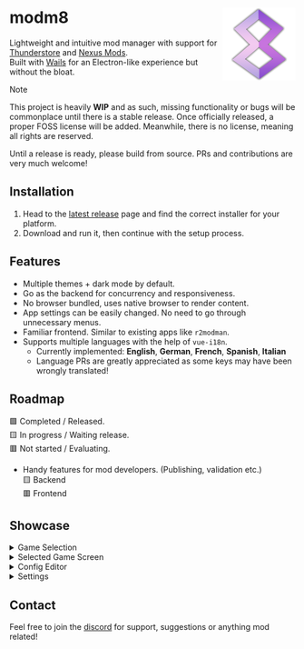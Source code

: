 # modm8 <img align="right" width="128" height="128" src="./frontend/src/assets/images/appicon.png">

Lightweight and intuitive mod manager with support for [Thunderstore](https://thunderstore.io) and [Nexus Mods](https://nexusmods.com).\
Built with [Wails](https://wails.io) for an Electron-like experience but without the bloat.

> [!NOTE]
> This project is heavily **WIP** and as such, missing functionality or bugs will be commonplace until there is a stable release.
> Once officially released, a proper FOSS license will be added. Meanwhile, there is no license, meaning all rights are reserved.
>
> Until a release is ready, please build from source. PRs and contributions are very much welcome!

## Installation
1. Head to the [latest release](../../releases/latest) page and find the correct installer for your platform.
2. Download and run it, then continue with the setup process.

## Features
- Multiple themes + dark mode by default.
- Go as the backend for concurrency and responsiveness.
- No browser bundled, uses native browser to render content.
- App settings can be easily changed. No need to go through unnecessary menus.
- Familiar frontend. Similar to existing apps like `r2modman`.
- Supports multiple languages with the help of `vue-i18n`.
  - Currently implemented: **English**, **German**, **French**, **Spanish**, **Italian**
  - Language PRs are greatly appreciated as some keys may have been wrongly translated!

## Roadmap
🟩 Completed / Released.\
🟨 In progress / Waiting release.\
🟥 Not started / Evaluating.

- Handy features for mod developers. (Publishing, validation etc.)\
  🟨 Backend\
  🟥 Frontend

## Showcase
<details>
  <summary>Game Selection</summary>

  - Useful buttons and insightful info layed out in a sleek and compact manner.
  - Flexible query matching ensures you can search for a game without being exact.
  - Filter by your favourite or installed games - no more tedious searching.
  - Switch between List and Grid layouts for a better viewing experience.

  <img src="./screenshots/game-selection-grid.png"/>
</details>

<details>
  <summary>Selected Game Screen</summary>

  <img src="./screenshots/selected-game.png"/>
</details>

<details>
  <summary>Config Editor</summary>

  <img src="./screenshots/config-editor.png"/>
</details>

<details>
  <summary>Settings</summary>

  <img src="./screenshots/settings.png"/>
</details>

## Contact
Feel free to join the [discord](https://discord.gg/psBXpXF2JZ) for support, suggestions or anything mod related!

